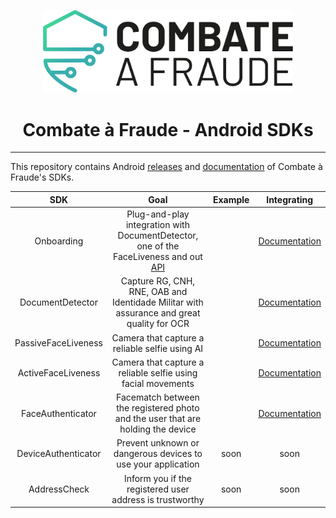 <div align="center">
  
  [<img width="400px" src="/resources/combateafraude_logo.png?raw=true">](https://combateafraude.com)

  # Combate à Fraude - Android SDKs
</div>

<hr>

This repository contains Android [releases](https://github.com/combateafraude/Android/wiki/Downloading-and-importing) and [documentation](https://github.com/combateafraude/Android/wiki) of Combate à Fraude's SDKs.

| SDK | Goal | Example | Integrating |
| :--: | :--: | :--: | :--: |
| Onboarding | Plug-and-play integration with DocumentDetector, one of the FaceLiveness and out [API](https://docs.combateafraude.com/docs/conhecendo-produto/visao-geral/) |  | [Documentation](https://github.com/combateafraude/Android/wiki/Onboarding) |
| DocumentDetector        | Capture RG, CNH, RNE, OAB and Identidade Militar with assurance and great quality for OCR |  | [Documentation](https://github.com/combateafraude/Android/wiki/DocumentDetector) |
| PassiveFaceLiveness     | Camera that capture a reliable selfie using AI |  | [Documentation](https://github.com/combateafraude/Android/wiki/PassiveFaceLiveness) |
| ActiveFaceLiveness      | Camera that capture a reliable selfie using facial movements |  | [Documentation](https://github.com/combateafraude/Android/wiki/ActiveFaceLiveness) |
| FaceAuthenticator       | Facematch between the registered photo and the user that are holding the device |  | [Documentation](https://github.com/combateafraude/Android/wiki/FaceAuthenticator) |
| DeviceAuthenticator     | Prevent unknown or dangerous devices to use your application | soon | soon |
| AddressCheck            | Inform you if the registered user address is trustworthy | soon | soon |
